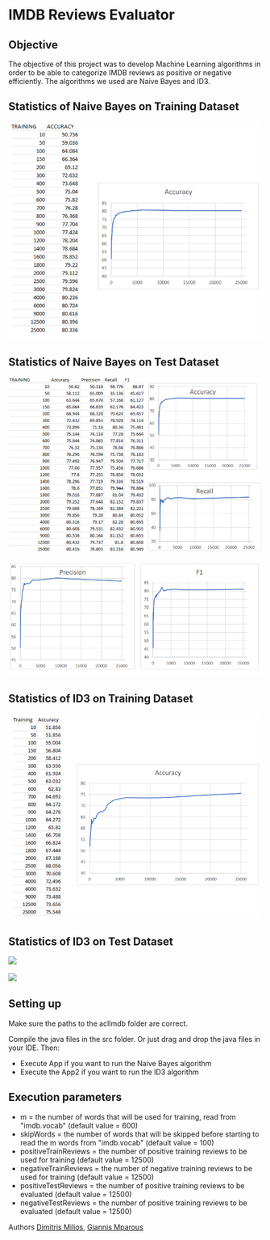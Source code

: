 # IMDB Reviews Evaluator

## Objective

The objective of this project was to develop Machine Learning algorithms in order to be able to categorize IMDB reviews as positive or negative efficiently. The algorithms we used are Naive Bayes and ID3.

## Statistics of Naive Bayes on Training Dataset

![](assets/naivebayes3.png)

## Statistics of Naive Bayes on Test Dataset

![](assets/naivebayes1.png)

![](assets/naivebayes2.png)

## Statistics of ID3 on Training Dataset

![](assets/ID33.png)

## Statistics of ID3 on Test Dataset

![](assets/ID1.png)

![](assets/ID2.png)

## Setting up

Make sure the paths to the aclImdb folder are correct.

Compile the java files in the src folder. Or just drag and drop the java files in your IDE. Then:

- Execute App if you want to run the Naive Bayes algorithm
- Execute the App2 if you want to run the ID3 algorithm

## Execution parameters

- m = the number of words that will be used for training, read from "imdb.vocab" (default value = 600)
- skipWords = the number of words that will be skipped before starting to read the m words from "imdb.vocab" (default value = 100)
- positiveTrainReviews = the number of positive training reviews to be used for training (default value = 12500)
- negativeTrainReviews = the number of negative training reviews to be used for training (default value = 12500)
- positiveTestReviews = the number of positive training reviews to be evaluated (default value = 12500)
- negativeTestReviews = the number of positive training reviews to be evaluated (default value = 12500)

Authors
[Dimitris Milios](https://github.com/DimMil24 "Dimitris Milios"),
[Giannis Mparous](https://github.com/giannismparous "Giannis Mparous")
